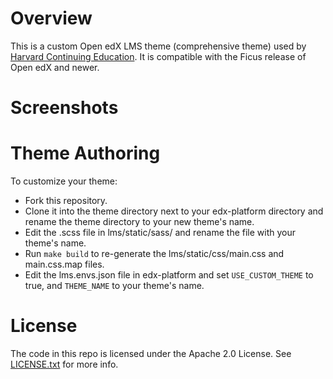 Overview
========

This is a custom Open edX LMS theme (comprehensive theme) used by [Harvard Continuing Education](http://www.extension.harvard.edu/academics/online-campus-courses).
It is compatible with the Ficus release of Open edX and newer.

Screenshots
===========



Theme Authoring
===============

To customize your theme:
- Fork this repository.
- Clone it into the theme directory next to your edx-platform directory and rename the theme directory to your new theme's name.
- Edit the .scss file in lms/static/sass/ and rename the file with your theme's name.
- Run `make build` to re-generate the lms/static/css/main.css and main.css.map files.
- Edit the lms.envs.json file in edx-platform and set `USE_CUSTOM_THEME` to true, and `THEME_NAME` to your theme's name.

License
=======

The code in this repo is licensed under the Apache 2.0 License.
See [LICENSE.txt](LICENSE.txt) for more info.
